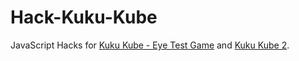 # Hack-Kuku-Kube
JavaScript Hacks for [Kuku Kube - Eye Test Game](http://kuku-kube.com/) and [Kuku Kube 2](http://kukukube2.com/play2.html).
